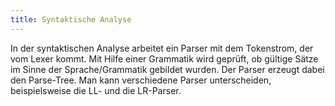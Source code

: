 ```yaml
---
title: Syntaktische Analyse
---
```


In der syntaktischen Analyse arbeitet ein Parser mit dem Tokenstrom, der vom Lexer
kommt. Mit Hilfe einer Grammatik wird geprüft, ob gültige Sätze im Sinne der
Sprache/Grammatik gebildet wurden. Der Parser erzeugt dabei den Parse-Tree. Man kann
verschiedene Parser unterscheiden, beispielsweise die LL- und die LR-Parser.
